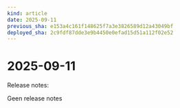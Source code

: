 ```yaml
---
kind: article
date: 2025-09-11
previous_sha: e153a4c161f148625f7a3e3826589d12a43049bf
deployed_sha: 2c9fdf87dde3e9b4450e0efad15d51a112f02e52
---
```


# 2025-09-11

Release notes:

Geen release notes
